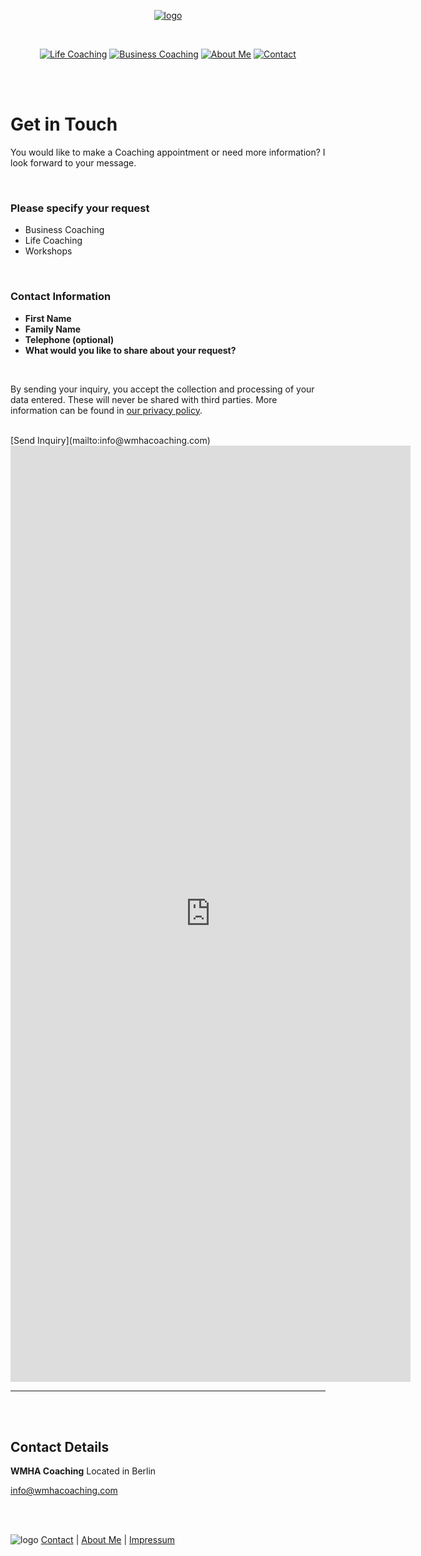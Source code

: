 [<p align="center"> ![logo](/images/logo.png)](/)

<br>

[<p align="center"> ![Life Coaching](/images/LC_button_2.png)](/life-coaching)  [![Business Coaching](/images/BC_button_2.png)](/business-coaching)  [![About Me](/images/AM_button_2.png)](/about) [![Contact](/images/C_button_2.png)](/contact)

<br><br>

# Get in Touch

You would like to make a Coaching appointment or need more information?
I look forward to your message.

<br>

### Please specify your request
- Business Coaching
- Life Coaching
- Workshops

<br>

### Contact Information
- **First Name**
- **Family Name**
- **Telephone (optional)**
- **What would you like to share about your request?**

<br>

By sending your inquiry, you accept the collection and processing of your data entered. These will never be shared with third parties. More information can be found in [our privacy policy](/privacy-policy/).

<br>
[Send Inquiry](mailto:info@wmhacoaching.com)

<iframe src="https://docs.google.com/forms/d/e/1FAIpQLSfFu88BW0O9Ww68tFY_CGAyhUwRz-Jq0SuAG3ULblA2H1u4aQ/viewform?embedded=true" width="640" height="1498" frameborder="0" marginheight="0" marginwidth="0">Loading…</iframe>

---
<br><br>

## Contact Details
**WMHA Coaching**
Located in Berlin

info@wmhacoaching.com

<br><br>

![logo](/images/bottom_logo.png)   [Contact](/contact)  |  [About Me](/about)  |  [Impressum](/privacy-policy)

